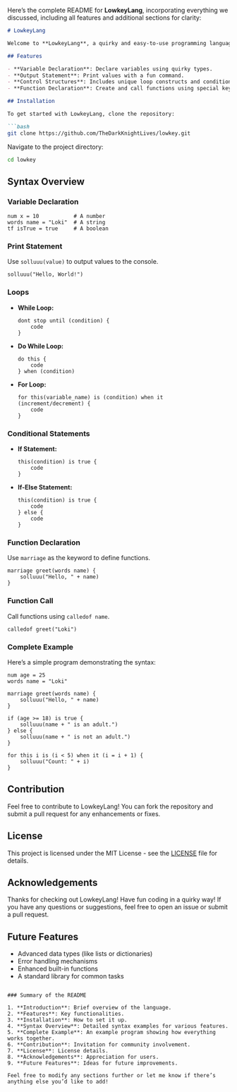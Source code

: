 Here’s the complete README for **LowkeyLang**, incorporating everything we discussed, including all features and additional sections for clarity:

```markdown
# LowkeyLang

Welcome to **LowkeyLang**, a quirky and easy-to-use programming language inspired by Java and C++. With its unique syntax and playful commands, LowkeyLang is designed for fun and simplicity while allowing for powerful programming constructs.

## Features

- **Variable Declaration**: Declare variables using quirky types.
- **Output Statement**: Print values with a fun command.
- **Control Structures**: Includes unique loop constructs and conditional statements.
- **Function Declaration**: Create and call functions using special keywords.

## Installation

To get started with LowkeyLang, clone the repository:

```bash
git clone https://github.com/TheDarkKnightLives/lowkey.git
```

Navigate to the project directory:

```bash
cd lowkey
```

## Syntax Overview

### Variable Declaration

```lowkey
num x = 10           # A number
words name = "Loki"  # A string
tf isTrue = true     # A boolean
```

### Print Statement

Use `solluuu(value)` to output values to the console.

```lowkey
solluuu("Hello, World!")
```

### Loops

- **While Loop:**
  ```lowkey
  dont stop until (condition) {
      code
  }
  ```

- **Do While Loop:**
  ```lowkey
  do this {
      code
  } when (condition)
  ```

- **For Loop:**
  ```lowkey
  for this(variable_name) is (condition) when it (increment/decrement) {
      code
  }
  ```

### Conditional Statements

- **If Statement:**
  ```lowkey
  this(condition) is true {
      code
  }
  ```

- **If-Else Statement:**
  ```lowkey
  this(condition) is true {
      code
  } else {
      code
  }
  ```

### Function Declaration

Use `marriage` as the keyword to define functions.

```lowkey
marriage greet(words name) {
    solluuu("Hello, " + name)
}
```

### Function Call

Call functions using `calledof name`.

```lowkey
calledof greet("Loki")
```

### Complete Example

Here’s a simple program demonstrating the syntax:

```lowkey
num age = 25
words name = "Loki"

marriage greet(words name) {
    solluuu("Hello, " + name)
}

if (age >= 18) is true {
    solluuu(name + " is an adult.")
} else {
    solluuu(name + " is not an adult.")
}

for this i is (i < 5) when it (i = i + 1) {
    solluuu("Count: " + i)
}
```

## Contribution

Feel free to contribute to LowkeyLang! You can fork the repository and submit a pull request for any enhancements or fixes.

## License

This project is licensed under the MIT License - see the [LICENSE](LICENSE) file for details.

## Acknowledgements

Thanks for checking out LowkeyLang! Have fun coding in a quirky way! If you have any questions or suggestions, feel free to open an issue or submit a pull request.

## Future Features

- Advanced data types (like lists or dictionaries)
- Error handling mechanisms
- Enhanced built-in functions
- A standard library for common tasks
```

### Summary of the README

1. **Introduction**: Brief overview of the language.
2. **Features**: Key functionalities.
3. **Installation**: How to set it up.
4. **Syntax Overview**: Detailed syntax examples for various features.
5. **Complete Example**: An example program showing how everything works together.
6. **Contribution**: Invitation for community involvement.
7. **License**: License details.
8. **Acknowledgements**: Appreciation for users.
9. **Future Features**: Ideas for future improvements.

Feel free to modify any sections further or let me know if there’s anything else you’d like to add!
